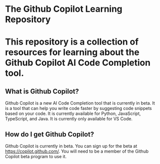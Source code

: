 # The Github Copilot Learning Repository
# This repository is a collection of resources for learning about the Github Copilot AI Code Completion tool.

## What is Github Copilot?

Github Copilot is a new AI Code Completion tool that is currently in beta. It is a tool that can help you write code faster by suggesting code snippets based on your code. It is currently available for Python, JavaScript, TypeScript, and Java. It is currently only available for VS Code.

## How do I get Github Copilot?

Github Copilot is currently in beta. You can sign up for the beta at https://copilot.github.com/. You will need to be a member of the Github Copilot beta program to use it.
